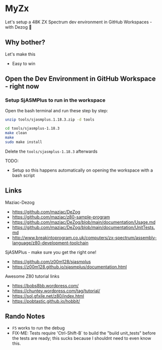 # MyZx

Let's setup a 48K ZX Spectrum dev environment in GitHub Workspaces - with Dezog 🧮

## Why bother?

Let's make this

- Easy to win

## Open the Dev Environment in GitHub Workspace - right now

### Setup SjASMPlus to run in the workspace

Open the bash terminal and run these step by step:

```bash
unzip tools/sjasmplus.1.18.3.zip -d tools

cd tools/sjasmplus-1.18.3
make clean
make
sudo make install
```

Delete the `tools/sjasmplus-1.18.3` afterwards

TODO:

- Setup so this happens automatically on opening the workspace with a bash script

## Links

Maziac-Dezog

- https://github.com/maziac/DeZog
- https://github.com/maziac/z80-sample-program
- https://github.com/maziac/DeZog/blob/main/documentation/Usage.md
- https://github.com/maziac/DeZog/blob/main/documentation/UnitTests.md
- http://www.breakintoprogram.co.uk/computers/zx-spectrum/assembly-language/z80-development-toolchain

SjASMPlus - make sure you get the right one!

- https://github.com/z00m128/sjasmplus
- https://z00m128.github.io/sjasmplus/documentation.html

Awesome Z80 tutorial links

- https://bobs8bb.wordpress.com/
- https://chuntey.wordpress.com/tag/tutorial/
- https://sol.gfxile.net/z80/index.html
- https://pobtastic.github.io/hobbit/

## Rando Notes

- `F5` works to run the debug
- FIX-ME: Tests require 'Ctrl-Shift-B` to build the "build unit_tests" before the tests are ready; this sucks because I shouldnt need to even know this.
